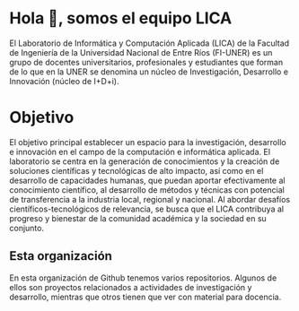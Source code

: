 
# Hola 👋, somos el equipo LICA
El Laboratorio de Informática y Computación Aplicada (LICA) de la Facultad de Ingeniería de la Universidad Nacional de Entre Ríos (FI-UNER) es un grupo de docentes universitarios, profesionales y estudiantes que forman de lo que en la UNER se denomina un núcleo de Investigación, Desarrollo e Innovación (núcleo de I+D+i).

# Objetivo
El objetivo principal establecer un espacio para la investigación, desarrollo e innovación en el campo de la computación e informática aplicada. El laboratorio se centra en la generación de conocimientos y la creación de soluciones científicas y tecnológicas de alto impacto, así como en el desarrollo de capacidades humanas, que puedan aportar efectivamente al conocimiento científico, al desarrollo de métodos y técnicas con potencial de transferencia a la industria local, regional y nacional. Al abordar desafíos científicos-tecnológicos de relevancia, se busca que el LICA contribuya al progreso y bienestar de la comunidad académica y la sociedad en su conjunto.

## Esta organización
En esta organización de Github tenemos varios repositorios. Algunos de ellos son proyectos relacionados a actividades de investigación y desarrollo, mientras que otros tienen que ver con material para docencia.
<!--Repository for organization's public profile.-->

